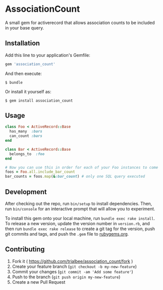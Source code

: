 # AssociationCount

A small gem for activerecord that allows association counts to be included in your base query.

## Installation

Add this line to your application's Gemfile:

```ruby
gem 'association_count'
```

And then execute:

    $ bundle

Or install it yourself as:

    $ gem install association_count

## Usage

```ruby
class Foo < ActiveRecord::Base
  has_many  :bars
  can_count :bars
end

class Bar < ActiveRecord::Base
  belongs_to  :foo
end

# Now you can use this in order for each of your Foo instances to come with a preloaded bar_count
foos = Foo.all.include_bar_count
bar_counts = foos.map(&:bar_count) # only one SQL query executed
```

## Development

After checking out the repo, run `bin/setup` to install dependencies. Then, run `bin/console` for an interactive prompt that will allow you to experiment.

To install this gem onto your local machine, run `bundle exec rake install`. To release a new version, update the version number in `version.rb`, and then run `bundle exec rake release` to create a git tag for the version, push git commits and tags, and push the `.gem` file to [rubygems.org](https://rubygems.org).

## Contributing

1. Fork it ( https://github.com/trialbee/association_count/fork )
2. Create your feature branch (`git checkout -b my-new-feature`)
3. Commit your changes (`git commit -am 'Add some feature'`)
4. Push to the branch (`git push origin my-new-feature`)
5. Create a new Pull Request

